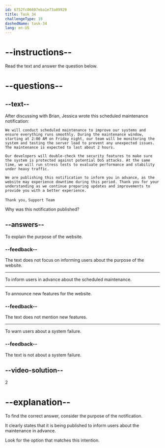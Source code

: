 ```yaml
---
id: 6752fc06607eba1e73a89929
title: Task 34
challengeType: 19
dashedName: task-34
lang: en-US
---
```


<!-- READING -->

# --instructions--

Read the text and answer the question below.

# --questions--

## --text--

After discussing with Brian, Jessica wrote this scheduled maintenance notification:

`We will conduct scheduled maintenance to improve our systems and ensure everything runs smoothly. During the maintenance window, starting at 2:00 AM on Friday night, our team will be monitoring the system and testing the server load to prevent any unexpected issues. The maintenance is expected to last about 2 hours.`

`Our developers will double-check the security features to make sure the system is protected against potential DoS attacks. At the same time, we will run stress tests to evaluate performance and stability under heavy traffic.`

`We are publishing this notification to inform you in advance, as the website may experience downtime during this period. Thank you for your understanding as we continue preparing updates and improvements to provide you with a better experience.`

`Thank you,`
`Support Team`

Why was this notification published?

## --answers--

To explain the purpose of the website.

### --feedback--

The text does not focus on informing users about the purpose of the website.

---

To inform users in advance about the scheduled maintenance.

---

To announce new features for the website.

### --feedback--

The text does not mention new features.

---

To warn users about a system failure.

### --feedback--

The text is not about a system failure.

## --video-solution--

2

# --explanation--

To find the correct answer, consider the purpose of the notification.

It clearly states that it is being published to inform users about the maintenance in advance.

Look for the option that matches this intention.
